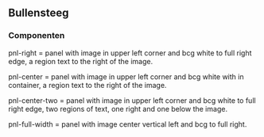 ## Bullensteeg


### Componenten
pnl-right = panel with image in upper left corner and bcg white to full right edge, a region text to the right of the image. 

pnl-center = panel with image in upper left corner and bcg white with in container, a region text to the right of the image. 

pnl-center-two = panel with image in upper left corner and bcg white to full right edge, two regions of text, one right and one below the image.

pnl-full-width = panel with image center vertical left and bcg to full right.